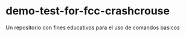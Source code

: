 # demo-test-for-fcc-crashcrouse
Un repositorio con fines educativos para el uso de comandos basicos
